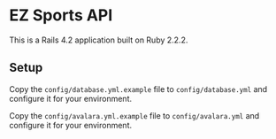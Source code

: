 # EZ Sports API

This is a Rails 4.2 application built on Ruby 2.2.2.

## Setup 

Copy the `config/database.yml.example` file to `config/database.yml` and configure it for your environment.

Copy the `config/avalara.yml.example` file to `config/avalara.yml` and configure it for your environment.
